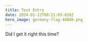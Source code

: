 ```yaml
---
title: Test Entry
date: 2024-01-12T08:21:03.616Z
hero_image: germany-flag-48880.png
---
```

Did I get it right this time?